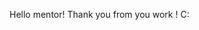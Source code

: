 Hello mentor! Thank you from you work ! C:

<svg class="" width="" height=""><use href=""></use></svg>
